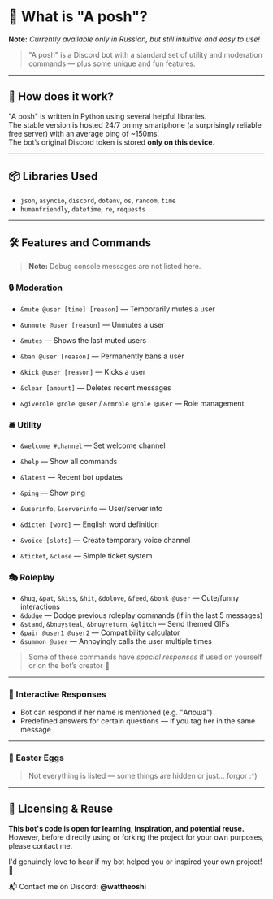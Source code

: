 # 🤖 What is "A posh"?

**Note:** *Currently available only in Russian, but still intuitive and easy to use!*

> "A posh" is a Discord bot with a standard set of utility and moderation commands — plus some unique and fun features.

---

## 🚀 How does it work?

"A posh" is written in Python using several helpful libraries.  
The stable version is hosted 24/7 on my smartphone (a surprisingly reliable free server) with an average ping of ~150ms.  
The bot’s original Discord token is stored **only on this device**.

---

## 📦 Libraries Used

- `json`, `asyncio`, `discord`, `dotenv`, `os`, `random`, `time`
- `humanfriendly`, `datetime`, `re`, `requests`

---

## 🛠️ Features and Commands

> **Note:** Debug console messages are not listed here.

### 🔒 Moderation

- `&mute @user [time] [reason]` — Temporarily mutes a user
- `&unmute @user [reason]` — Unmutes a user
- `&mutes` — Shows the last muted users

- `&ban @user [reason]` — Permanently bans a user
- `&kick @user [reason]` — Kicks a user
- `&clear [amount]` — Deletes recent messages
- `&giverole @role @user` / `&rmrole @role @user` — Role management

### 🛎️ Utility

- `&welcome #channel` — Set welcome channel
- `&help` — Show all commands
- `&latest` — Recent bot updates
- `&ping` — Show ping
- `&userinfo`, `&serverinfo` — User/server info
- `&dicten [word]` — English word definition

- `&voice [slots]` — Create temporary voice channel
- `&ticket`, `&close` — Simple ticket system

### 🎭 Roleplay

- `&hug`, `&pat`, `&kiss`, `&hit`, `&dolove`, `&feed`, `&bonk @user` — Cute/funny interactions
- `&dodge` — Dodge previous roleplay commands (if in the last 5 messages)
- `&stand`, `&bnuysteal`, `&bnuyreturn`, `&glitch` — Send themed GIFs
- `&pair @user1 @user2` — Compatibility calculator
- `&summon @user` — Annoyingly calls the user multiple times

> Some of these commands have *special responses* if used on yourself or on the bot’s creator 👀

---

### 💬 Interactive Responses

- Bot can respond if her name is mentioned (e.g. "Апоша")
- Predefined answers for certain questions — if you tag her in the same message

---

### 🥚 Easter Eggs

> Not everything is listed — some things are hidden or just... forgor :^)

---

## 📢 Licensing & Reuse

**This bot's code is open for learning, inspiration, and potential reuse.** 
However, before directly using or forking the project for your own purposes, please contact me.

I'd genuinely love to hear if my bot helped you or inspired your own project! 🤍️

📬 Contact me on Discord: **@wattheoshi**

